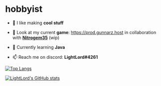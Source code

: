 
# hobbyist

- 🔭 I like making **cool stuff**

- 👀 Look at my current **game**: https://prod.gunnarz.host in collaboration with **[Nitrogem35](https://github.com/nitrogem35)** (wip)

- 🌱 Currently learning **Java**

- 📫 Reach me on discord: **LightLord#4261**


[![Top Langs](https://github-readme-stats.vercel.app/api/top-langs/?username=LightLordYT)]()

[![LightLord's GitHub stats](https://github-readme-stats.vercel.app/api?username=LightLordYT)]()

